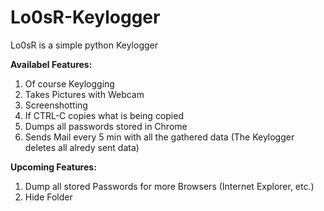 # Lo0sR-Keylogger
Lo0sR is a simple python Keylogger

<strong>Availabel Features: </strong>
1. Of course Keylogging
2. Takes Pictures with Webcam
3. Screenshotting
4. If CTRL-C copies what is being copied
5. Dumps all passwords stored in Chrome
6. Sends Mail every 5 min with all the gathered data (The Keylogger deletes all alredy sent data)


<strong>Upcoming Features: </strong>
1. Dump all stored Passwords for more Browsers (Internet Explorer, etc.)
2. Hide Folder
